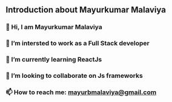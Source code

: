 ## Introduction about Mayurkumar Malaviya
### 👋 Hi, I am Mayurkumar Malaviya 
### 🔭 I’m intersted to work as a Full Stack developer
### 🌱 I’m currently learning ReactJs
### 👯 I’m looking to collaborate on Js frameworks
### 📫 How to reach me: mayurbmalaviya@gmail.com
<!--
**mayurbmalaviya/mayurbmalaviya** is a ✨ _special_ ✨ repository because its `README.md` (this file) appears on your GitHub profile.

Here are some ideas to get you started:

- 
-->
